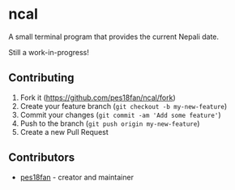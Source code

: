 # ncal

A small terminal program that provides the current Nepali date.

Still a work-in-progress!

## Contributing

1. Fork it (<https://github.com/pes18fan/ncal/fork>)
2. Create your feature branch (`git checkout -b my-new-feature`)
3. Commit your changes (`git commit -am 'Add some feature'`)
4. Push to the branch (`git push origin my-new-feature`)
5. Create a new Pull Request

## Contributors

- [pes18fan](https://github.com/pes18fan) - creator and maintainer

